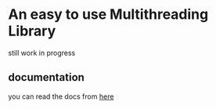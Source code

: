 # An easy to use Multithreading Library

still work in progress 

## documentation
you can read the docs from [here](https://github.com/NathanWesly/test/wiki)
